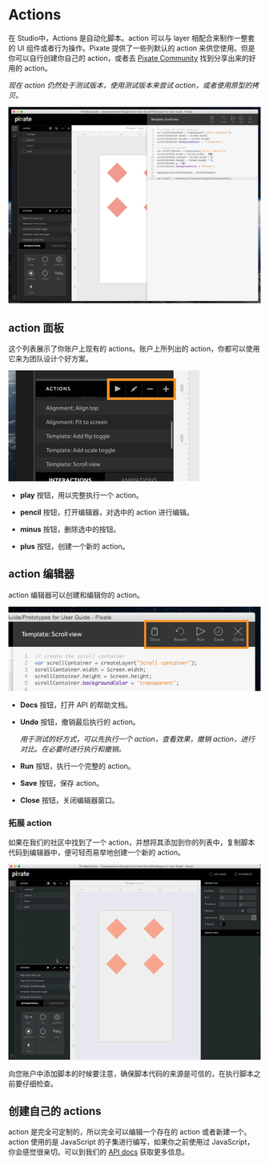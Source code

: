# Actions

在 Studio中，Actions 是自动化脚本。action 可以与 layer 相配合来制作一整套的 UI 组件或者行为操作。Pixate 提供了一些列默认的 action 来供您使用。但是你可以自行创建你自己的 action，或者去 [Pixate Community](htp://community.pixate.com/c/actions) 找到分享出来的好用的 action。

*现在 action 仍然处于测试版本，使用测试版本来尝试 action，或者使用原型的拷贝。*

![](images/actions1.png)

## action 面板

这个列表展示了你账户上现有的 actions。账户上所列出的 action，你都可以使用它来为团队设计个好方案。

![](images/actions2.png)  

- **play** 按钮，用以完整执行一个 action。

- **pencil** 按钮，打开编辑器，对选中的 action 进行编辑。

- **minus** 按钮，删除选中的按钮。

- **plus** 按钮，创建一个新的 action。

## action 编辑器

action 编辑器可以创建和编辑你的 action。

![](images/actions3.png)  

- **Docs** 按钮，打开 API 的帮助文档。

- **Undo** 按钮，撤销最后执行的 action。

    *用于测试的好方式，可以先执行一个 action，查看效果，撤销 action，进行对比。在必要时进行执行和撤销。*

- **Run** 按钮，执行一个完整的 action。

- **Save** 按钮，保存 action。

- **Close** 按钮，关闭编辑器窗口。

### 拓展 action

如果在我们的社区中找到了一个 action，并想将其添加到你的列表中，复制脚本代码到编辑器中，便可轻而易举地创建一个新的 action。

![](images/actions4.gif)

向您账户中添加脚本的时候要注意，确保脚本代码的来源是可信的，在执行脚本之前要仔细检查。

## 创建自己的 actions

action 是完全可定制的，所以完全可以编辑一个存在的 action 或者新建一个。action 使用的是 JavaScript 的子集进行编写，如果你之前使用过 JavaScript，你会感觉很亲切。可以到我们的 [API docs](http://www.pixate.com/docs/actions/#introduction) 获取更多信息。
